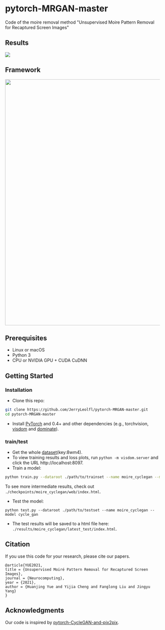 # pytorch-MRGAN-master
Code of the moire removal method "Unsupervised Moire Pattern Removal for Recaptured Screen Images"

## Results
<img src='result.jpg'>

## Framework
<img src="frameworks.png" width="800px"/>

## Prerequisites
- Linux or macOS
- Python 3
- CPU or NVIDIA GPU + CUDA CuDNN

## Getting Started
### Installation

- Clone this repo:
```bash
git clone https://github.com/JerryLeolfl/pytorch-MRGAN-master.git
cd pytorch-MRGAN-master
```

- Install [PyTorch](http://pytorch.org) and 0.4+ and other dependencies (e.g., torchvision, [visdom](https://github.com/facebookresearch/visdom) and [dominate](https://github.com/Knio/dominate)).

### train/test
- Get the whole [dataset](https://pan.baidu.com/s/1_4IeSwDkJXetNjbkCcCr3w)(key:8wm4).
- To view training results and loss plots, run `python -m visdom.server` and click the URL http://localhost:8097.
- Train a model:
```bash
python train.py --dataroot ./path/to/trainset --name moire_cyclegan --model cycle_gan
```
To see more intermediate results, check out `./checkpoints/moire_cyclegan/web/index.html`.
- Test the model:
```
python test.py --dataroot ./path/to/testset --name moire_cyclegan --model cycle_gan
```
- The test results will be saved to a html file here: `./results/moire_cyclegan/latest_test/index.html`.

## Citation
If you use this code for your research, please cite our papers.
```
@article{YUE2021,
title = {Unsupervised Moiré Pattern Removal for Recaptured Screen Images},
journal = {Neurocomputing},
year = {2021},
author = {Huanjing Yue and Yijia Cheng and Fanglong Liu and Jingyu Yang}
}
```

## Acknowledgments
Our code is inspired by [pytorch-CycleGAN-and-pix2pix](https://github.com/junyanz/pytorch-CycleGAN-and-pix2pix).
